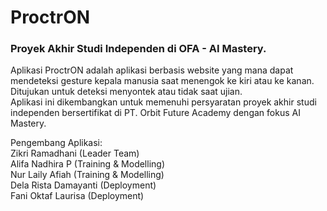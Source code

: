 # ProctrON
### Proyek Akhir Studi Independen di OFA - AI Mastery.<br>

Aplikasi ProctrON adalah aplikasi berbasis website yang mana dapat mendeteksi gesture kepala manusia saat menengok ke kiri atau ke kanan.
Ditujukan untuk deteksi menyontek atau tidak saat ujian.<br>
Aplikasi ini dikembangkan untuk memenuhi persyaratan proyek akhir studi independen bersertifikat di PT. Orbit Future Academy dengan fokus AI Mastery.

Pengembang Aplikasi:<br>
  Zikri Ramadhani (Leader Team)<br>
  Alifa Nadhira P (Training & Modelling)<br>
  Nur Laily Afiah (Training & Modelling)<br>
  Dela Rista Damayanti (Deployment)<br>
  Fani Oktaf Laurisa (Deployment)<br>

